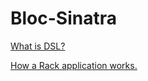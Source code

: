 # Bloc-Sinatra

[What is DSL?](https://stackoverflow.com/questions/809574/what-is-domain-specific-language-anybody-using-it-and-in-what-way)

[How a Rack application works.](https://blog.engineyard.com/2015/understanding-rack-apps-and-middleware)